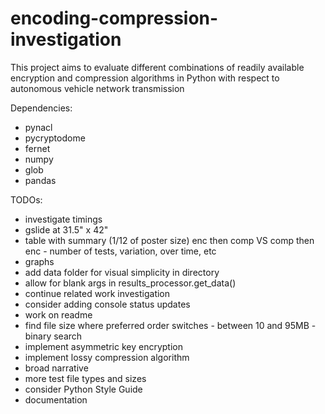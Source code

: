 # encoding-compression-investigation
This project aims to evaluate different combinations of readily available encryption and compression algorithms in Python with respect to autonomous vehicle network transmission

Dependencies:
* pynacl
* pycryptodome
* fernet
* numpy
* glob
* pandas

TODOs:
* investigate timings
* gslide at 31.5" x 42"
* table with summary (1/12 of poster size) enc then comp VS comp then enc - number of tests, variation, over time, etc
* graphs
* add data folder for visual simplicity in directory
* allow for blank args in results_processor.get_data()
* continue related work investigation
* consider adding console status updates
* work on readme
* find file size where preferred order switches - between 10 and 95MB - binary search
* implement asymmetric key encryption
* implement lossy compression algorithm
* broad narrative
* more test file types and sizes
* consider Python Style Guide
* documentation